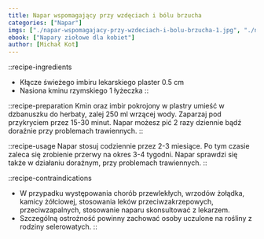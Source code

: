 ```yaml
---
title: Napar wspomagający przy wzdęciach i bólu brzucha
categories: ["Napar"]
imgs: ["./napar-wspomagajacy-przy-wzdeciach-i-bolu-brzucha-1.jpg", "./napar-wspomagajacy-przy-wzdeciach-i-bolu-brzucha-2.jpg"]
ebook: ["Napary ziołowe dla kobiet"]
author: [Michał Kot]
---
```


::recipe-ingredients
- Kłącze świeżego imbiru lekarskiego plaster 0.5 cm
- Nasiona kminu rzymskiego 1 łyżeczka
::

::recipe-preparation
Kmin oraz imbir pokrojony w plastry umieść w dzbanuszku do herbaty, zalej 250 ml wrzącej wody. Zaparzaj pod przykryciem przez 15-30 minut. Napar możesz pić 2 razy dziennie bądź doraźnie przy problemach trawiennych.
::

::recipe-usage
Napar stosuj codziennie przez 2-3 miesiące. Po tym czasie zaleca się zrobienie przerwy na okres 3-4 tygodni. Napar sprawdzi się także w działaniu doraźnym, przy problemach trawiennych.
::

::recipe-contraindications
- W przypadku występowania chorób przewlekłych, wrzodów żołądka, kamicy żółciowej, stosowania leków przeciwzakrzepowych, przeciwzapalnych, stosowanie naparu skonsultować z lekarzem.
- Szczególną ostrożność powinny zachować osoby uczulone na rośliny z rodziny selerowatych.
::